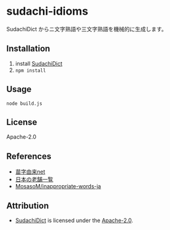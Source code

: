 # sudachi-idioms
SudachiDict からニ文字熟語や三文字熟語を機械的に生成します。

## Installation
1. install [SudachiDict](https://github.com/WorksApplications/SudachiDict)
2. ```npm install```

## Usage
```
node build.js
```

## License
Apache-2.0

## References
- [苗字由来net](https://myoji-yurai.net/)
- [日本の老舗一覧](https://ja.wikipedia.org/wiki/日本の老舗一覧)
- [MosasoM/inappropriate-words-ja](https://github.com/MosasoM/inappropriate-words-ja)

## Attribution
- [SudachiDict](https://github.com/WorksApplications/SudachiDict) is licensed under the [Apache-2.0](http://www.apache.org/licenses/LICENSE-2.0).

